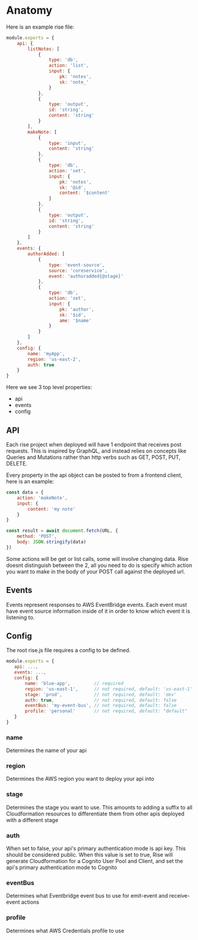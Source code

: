 # Anatomy

Here is an example rise file:

```js
module.exports = {
    api: {
        listNotes: [
            {
                type: 'db',
                action: 'list',
                input: {
                    pk: 'notes',
                    sk: 'note_'
                }
            },
            {
                type: 'output',
                id: 'string',
                content: 'string'
            }
        ],
        makeNote: [
            {
                type: 'input',
                content: 'string'
            },
            {
                type: 'db',
                action: 'set',
                input: {
                    pk: 'notes',
                    sk: '@id',
                    content: '$content'
                }
            },
            {
                type: 'output',
                id: 'string',
                content: 'string'
            }
        ]
    },
    events: {
        authorAdded: [
            {
                type: 'event-source',
                source: 'coreservice',
                event: 'authoradded{@stage}'
            },
            {
                type: 'db',
                action: 'set',
                input: {
                    pk: 'author',
                    sk: '$id',
                    ame: '$name'
                }
            }
        ]
    },
    config: {
        name: 'myApp',
        region: 'us-east-2',
        auth: true
    }
}
```

Here we see 3 top level properties:

-   api
-   events
-   config

## API

Each rise project when deployed will have 1 endpoint that receives post requests. This is inspired by GraphQL, and instead relies on concepts like Queries and Mutations rather than http verbs such as GET, POST, PUT, DELETE.

Every property in the api object can be posted to from a frontend client, here is an example:

```js
const data = {
    action: 'makeNote',
    input: {
        content: 'my note'
    }
}

const result = await document.fetch(URL, {
    method: 'POST',
    body: JSON.stringify(data)
})
```

Some actions will be get or list calls, some will involve changing data. Rise doesnt distinguish between the 2, all you need to do is specify which action you want to make in the body of your POST call against the deployed url.

## Events

Events represent responses to AWS EventBridge events. Each event must have event source information inside of it in order to know which event it is listening to.

## Config

The root rise.js file requires a config to be defined.

```js
module.exports = {
   api: ...,
   events: ...,
   config: {
       name: 'blue-app',         // required
       region: 'us-east-1',      // not required, default: 'us-east-1'
       stage: 'prod',            // not required, default: 'dev'
       auth: true,               // not required, default: false
       eventBus: 'my-event-bus', // not required, default: false
       profile: 'personal'       // not required, default: "default"
   }
}
```

### name

Determines the name of your api

### region

Determines the AWS region you want to deploy your api into

### stage

Determines the stage you want to use. This amounts to adding a suffix to all Cloudformation resources to differentiate them from other apis deployed with a different stage

### auth

When set to false, your api's primary authentication mode is api key. This should be considered public. When this value is set to true, Rise will generate Cloudformation for a Cognito User Pool and Client, and set the api's primary authentication mode to Cognito

### eventBus

Determines what Eventbridge event bus to use for emit-event and receive-event actions

### profile

Determines what AWS Credentials profile to use
